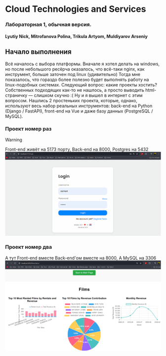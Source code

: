 # Cloud Technologies and Services
### Лабораторная 1, обычная версия.

#### Lyutiy Nick, Mitrofanova Polina, Trikula Artyom, Muldiyarov Arseniy

## Начало выполнения

Всё началось с выбора платформы. Вначале я хотел делать на windows, но после небольшого ресёрча оказалось, что всё-таки
nginx, как инструмент, больше заточен под linux (удивительно)
Тогда мне показалось, что гораздо более полезно будет выполнять работу на linux-подобных системах.
Следующий вопрос: какие проекты хостить? Собственных подходящих как-то не нашлось, а просто выводить html-страничку —
слишком скучно :(
Ну и я вышел в интернет с этим вопросом. Нашлись 2 простеньких проекта, которые, однако,
используют весь набор реальных инструментов: back-end на Python (Django / FastAPI), front-end на Vue и даже 
базу данных (PostgreSQL / MySQL).

### Проект номер раз
> [!WARNING]  
> Front-end живёт на 5173 порту, Back-end на 8000, Postgres на 5432
![Проект раз](images/img.png)

### Проект номер два
А тут Front-end вместе Back-end'ом вместе на 8000, А MySQL на 3306
![Проект два](images/img_1.png)